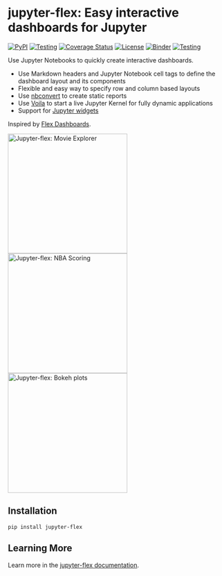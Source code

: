 # jupyter-flex: Easy interactive dashboards for Jupyter

[![PyPI](https://badge.fury.io/py/jupyter-flex.svg)](https://pypi.org/project/jupyter-flex/)
[![Testing](https://github.com/danielfrg/jupyter-flex/workflows/test/badge.svg)](https://github.com/danielfrg/jupyter-flex/actions)
[![Coverage Status](https://codecov.io/gh/danielfrg/jupyter-flex/branch/master/graph/badge.svg)](https://codecov.io/gh/danielfrg/jupyter-flex?branch=master)
[![License](http://img.shields.io/:license-Apache%202-blue.svg)](https://github.com/danielfrg/jupyter-flex/blob/master/LICENSE.txt)
[![Binder](https://mybinder.org/badge_logo.svg)](https://mybinder.org/v2/gh/danielfrg/jupyter-flex/0.6.4)
[![Testing](https://github.com/danielfrg/jupyter-flex/workflows/docs/badge.svg)](https://jupyter-flex.extrapolations.dev/)

Use Jupyter Notebooks to quickly create interactive dashboards.

-   Use Markdown headers and Jupyter Notebook cell tags to define the dashboard layout and its components
-   Flexible and easy way to specify row and column based layouts
-   Use [nbconvert](https://nbconvert.readthedocs.io/en/latest/) to create static reports
-   Use [Voila](https://github.com/voila-dashboards/voila) to start a live Jupyter Kernel for fully dynamic applications
-   Support for [Jupyter widgets](https://ipywidgets.readthedocs.io/en/latest/)

Inspired by [Flex Dashboards](https://rmarkdown.rstudio.com/flexdashboard/).

<a href="https://mybinder.org/v2/gh/danielfrg/jupyter-flex/0.6.4?urlpath=%2Fvoila%2Frender%2Fexamples%2Fmovie-explorer.ipynb"><img src="https://jupyter-flex.extrapolations.dev/assets/img/screenshots/movie-explorer.png" alt="Jupyter-flex: Movie Explorer"  width=276></a>
<a href="https://jupyter-flex.extrapolations.dev/examples/nba-scoring.html"><img src="https://jupyter-flex.extrapolations.dev/assets/img/screenshots/nba-scoring.png" alt="Jupyter-flex: NBA Scoring" width=276></a>
<a href="https://jupyter-flex.extrapolations.dev/examples/altair.html"><img src="https://jupyter-flex.extrapolations.dev/assets/img/screenshots/plots/altair.png" alt="Jupyter-flex: Bokeh plots"  width=276></a>

## Installation

```
pip install jupyter-flex
```

## Learning More

Learn more in the [jupyter-flex documentation](https://jupyter-flex.extrapolations.dev).
